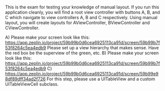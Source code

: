 This is the exam for testing your knowledge of manual layout. If you run this application cleanly, you will find a root view controller with buttons A, B, and C which navigate to view controllers A, B and C respectively. Using manual layout, you will create layouts for AViewController, BViewController and CViewController.

A) Please make your screen look like this: https://app.zeplin.io/project/59b99b0d6cea6925113ca91d/screen/59b99b7f53f8264c5ea4edb9
Please set up a view hierarchy that makes sense. Have the red box be the superview of the green, etc.
B) Please make your screen look like this: https://app.zeplin.io/project/59b99b0d6cea6925113ca91d/screen/59b99b7f53f8264c5ea4edb9
C) https://app.zeplin.io/project/59b99b0d6cea6925113ca91d/screen/59b99e98df89dff34ad2f726
For this step, please use a UITableView and a custom UITableViewCell subclass.
